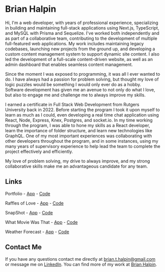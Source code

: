  
# Brian Halpin

Hi, I'm a web developer, with years of professional experience, specializing in building and maintaining full-stack applications using Next.js, TypeScript, and MySQL with Prisma and Sequelize. I've worked both independently and as part of a collaborative team, contributing to the development of multiple full-featured web applications. My work includes maintaining legacy codebases, launching new projects from the ground up, and developing a custom content management system to support dynamic site content. I also led the development of a full-scale content-driven website, as well as an admin dashboard that enables seamless content management.

Since the moment I was exposed to programming, it was all I ever wanted to do. I have always had a passion for problem solving, but thought my love of logic puzzles would be something I would only ever do as a hobby. Software development has given me an avenue to not only do what I love, but also to engage me and challenge me to always improve my skills.

I earned a certificate in Full Stack Web Development from Rutgers University back in 2022. Before starting the program I took it upon myself to learn as much as I could, even developing a real time chat application using React, Node, Express, Knex, Postgres, and socket.io. In my time working through the program, I was able to hone my skills as a React developer, learn the importance of folder structure, and learn new technologies like GraphQL. One of my most important experiences was collaborating with other developers throughout the program, and in some instances, using my many years of supervisory experience to help lead the team to complete the project effectively and efficiently.

My love of problem solving, my drive to always improve, and my strong collaborative skills make me an advantageous candidate for any team.

## Links

Portfolio - [App](https://bthalpin.com) - [Code](https://github.com/bthalpin/next-portfolio)

Raffles of Love - [App](https://charity-raffle.herokuapp.com/) - [Code](https://github.com/bthalpin/Raffles-of-Love)

SnapShot - [App](https://bh-snapshot.herokuapp.com/) - [Code](https://github.com/bthalpin/SnapShot)

What Movie Was That - [App](https://bthalpin.github.io/What-Movie-Was-That/) - [Code](https://github.com/bthalpin/What-Movie-Was-That)

Weather Forecast - [App](https://bthalpin.github.io/Weather-Forecast/) - [Code](https://github.com/bthalpin/Weather-Forecast)

## Contact Me
If you have any questions contact me directly at <brian.t.halpin@gmail.com> or message me on [LinkedIn](https://www.linkedin.com/in/brian-halpin/). You can find more of my work at [Brian Halpin](https://github.com/bthalpin).  
<!--
**bthalpin/bthalpin** is a ✨ _special_ ✨ repository because its `README.md` (this file) appears on your GitHub profile.

Here are some ideas to get you started:

- 🔭 I’m currently working on ...
- 🌱 I’m currently learning ...
- 👯 I’m looking to collaborate on ...
- 🤔 I’m looking for help with ...
- 💬 Ask me about ...
- 📫 How to reach me: ...
- 😄 Pronouns: ...
- ⚡ Fun fact: ...
-->
